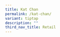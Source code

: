 ```yaml
---
title: Kat Chan
permalink: /kat-chan/
variant: tiptap
description: ""
third_nav_title: Retail
---
```

<p></p>